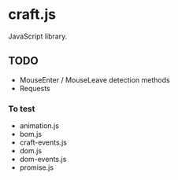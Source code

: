 # craft.js

JavaScript library. 

## TODO

* MouseEnter / MouseLeave detection methods
* Requests 

### To test

* animation.js
* bom.js
* craft-events.js
* dom.js
* dom-events.js
* promise.js